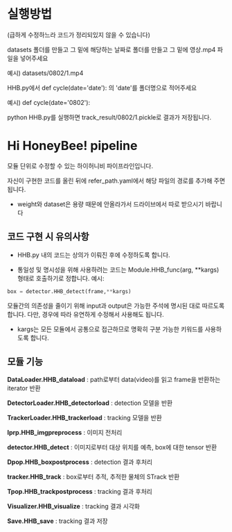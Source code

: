 # 실행방법
(급하게 수정하느라 코드가 정리되있지 않을 수 있습니다)


datasets 폴더를 만들고 그 밑에 해당하는 날짜로 폴더를 만들고 그 밑에 영상.mp4 파일을 넣어주세요

예시) datasets/0802/1.mp4


HHB.py에서 def cycle(date='date'): 의 'date'를 폴더명으로 적어주세요

예시) def cycle(date='0802'):


python HHB.py를 실행하면 track_result/0802/1.pickle로 결과가 저장됩니다.




# Hi HoneyBee! pipeline
모듈 단위로 수정할 수 있는 하이허니비 파이프라인입니다.

자신이 구현한 코드를 올린 뒤에 refer_path.yaml에서 해당 파일의 경로를 추가해 주면 됩니다.

* weight와 dataset은 용량 때문에 안올라가서 드라이브에서 따로 받으시기 바랍니다

## 코드 구현 시 유의사항

* HHB.py 내의 코드는 상의가 이뤄진 후에 수정하도록 합니다.

* 통일성 및 명시성을 위해 사용하려는 코드는 Module.HHB_func(arg, **kargs) 형태로 호출하기로 정합니다.
예시:

```python
box = detector.HHB_detect(frame,**kargs)
```

모듈간의 의존성을 줄이기 위해 input과 output은 가능한 주석에 명시된 대로 따르도록 합니다.
다만, 경우에 따라 유연하게 수정해서 사용해도 됩니다.

* kargs는 모든 모듈에서 공통으로 접근하므로 명확히 구분 가능한 키워드를 사용하도록 합니다.


## 모듈 기능

**DataLoader.HHB_dataload** : path로부터 data(video)를 읽고 frame을 반환하는 iterator 반환

**DetectorLoader.HHB_detectorload** : detection 모델을 반환

**TrackerLoader.HHB_trackerload** : tracking 모델을 반환

**Iprp.HHB_imgpreprocess** : 이미지 전처리

**detector.HHB_detect** : 이미지로부터 대상 위치를 예측, box에 대한 tensor 반환

**Dpop.HHB_boxpostprocess** : detection 결과 후처리

**tracker.HHB_track** : box로부터 추적, 추적한 물체의 STrack 반환

**Tpop.HHB_trackpostprocess** : tracking 결과 후처리

**Visualizer.HHB_visualize** : tracking 결과 시각화 

**Save.HHB_save** : tracking 결과 저장
